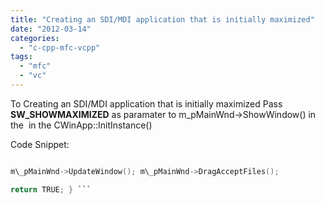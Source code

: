 ```yaml
---
title: "Creating an SDI/MDI application that is initially maximized"
date: "2012-03-14"
categories: 
  - "c-cpp-mfc-vcpp"
tags: 
  - "mfc"
  - "vc"
---
```


 To Creating an SDI/MDI application that is initially maximized Pass **SW\_SHOWMAXIMIZED** as paramater to m\_pMainWnd->ShowWindow() in the  in the CWinApp::InitInstance()

Code Snippet:

```c BOOL CWindowTitleApp::InitInstance() { : : //////////////////////////////////////////////////////////////////////////// // To Create an SDI/MDI application that is initially maximized // //////////////////////////////////////////////////////////////////////////// m\_pMainWnd->ShowWindow(SW\_SHOWMAXIMIZED); ////////////////////////////////////////////////////////////////////////////

m\_pMainWnd->UpdateWindow(); m\_pMainWnd->DragAcceptFiles();

return TRUE; } ```
